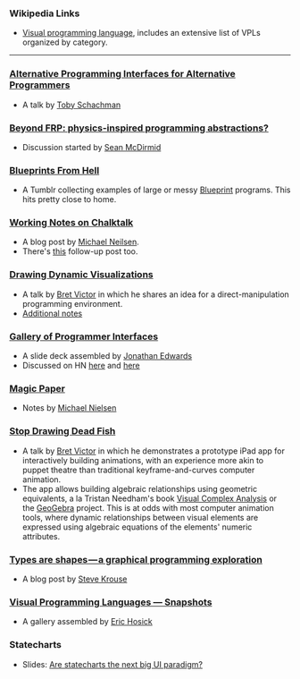 ### Wikipedia Links
* [Visual programming language](https://en.wikipedia.org/wiki/Visual_programming_language), includes an extensive list of VPLs organized by category.

---

### [Alternative Programming Interfaces for Alternative Programmers](https://vimeo.com/41968528)
* A talk by [Toby Schachman](https://twitter.com/tobiaschneider)


### [Beyond FRP: physics-inspired programming abstractions?](http://lambda-the-ultimate.org/node/2913)
* Discussion started by [Sean McDirmid](https://twitter.com/seanmcdirmid18)


### [Blueprints From Hell](https://blueprintsfromhell.tumblr.com)
* A Tumblr collecting examples of large or messy [Blueprint](implementations.md#blueprint) programs. This hits pretty close to home.


### [Working Notes on Chalktalk](http://cognitivemedium.com/interfaces-1/index.html)
* A blog post by [Michael Neilsen](http://michaelnielsen.org).
* There's [this](http://cognitivemedium.com/magic_paper/index.html) follow-up post too.


### [Drawing Dynamic Visualizations](https://vimeo.com/66085662)
* A talk by [Bret Victor](worrydream.com) in which he shares an idea for a direct-manipulation programming environment.
* [Additional notes](http://worrydream.com/DrawingDynamicVisualizationsTalkAddendum/)


### [Gallery of Programmer Interfaces](https://docs.google.com/presentation/d/1MD-CgzODFWzdpnYXr8bEgysfDmb8PDV6iCAjH5JIvaI/preview?slide=id.g1da0625f1b_0_92)
* A slide deck assembled by [Jonathan Edwards](https://twitter.com/jonathoda)
* Discussed on HN [here](https://news.ycombinator.com/item?id=16624724) and [here](https://news.ycombinator.com/item?id=14290909)


### [Magic Paper](http://cognitivemedium.com/magic_paper/)
* Notes by [Michael Nielsen](https://twitter.com/michael_nielsen)


### [Stop Drawing Dead Fish](https://vimeo.com/64895205)
* A talk by [Bret Victor](worrydream.com) in which he demonstrates a prototype iPad app for interactively building animations, with an experience more akin to puppet theatre than traditional keyframe-and-curves computer animation.
* The app allows building algebraic relationships using geometric equivalents, a la Tristan Needham's book [Visual Complex Analysis](http://usf.usfca.edu/vca/) or the [GeoGebra](https://en.wikipedia.org/wiki/GeoGebra) project. This is at odds with most computer animation tools, where dynamic relationships between visual elements are expressed using algebraic equations of the elements' numeric attributes.


### [Types are shapes — a graphical programming exploration](https://medium.com/@stevekrouse/types-are-shapes-d6af1e83192f)
* A blog post by [Steve Krouse](http://futureofcoding.org)


### [Visual Programming Languages — Snapshots](http://blog.interfacevision.com/design/design-visual-progarmming-languages-snapshots/)
* A gallery assembled by [Eric Hosick](https://twitter.com/erichosick)


### Statecharts
* Slides: [Are statecharts the next big UI paradigm?](https://news.ycombinator.com/item?id=15835005)
